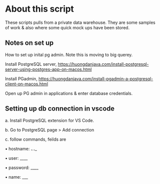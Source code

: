 
# About this script

These scripts pulls from a private data warehouse. They are some samples of work & also where some quick mock ups have been stored.

## Notes on set up

How to set up inital pg admin. Note this is moving to big querey. 

Install PostgreSQL server, https://huongdanjava.com/install-postgresql-server-using-postgres-app-on-macos.html

Install PGadmin, https://huongdanjava.com/install-pgadmin-a-postgresql-client-on-macos.html

Open up PG admin in applications & enter database credentials.


## Setting up db connection in vscode

a. Install PostgreSQL extension for VS Code.

b. Go to PostgreSQL page > Add connection

c. follow commands, feilds are

• hostname: __.___.___.___

• user:  ____

• password: ____

• name: ___

